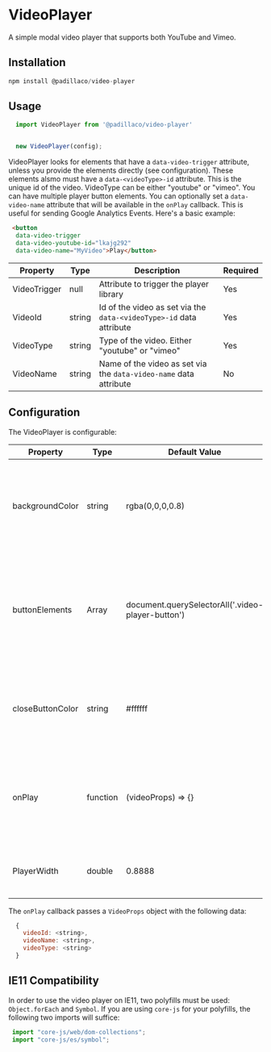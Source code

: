 # VideoPlayer

A simple modal video player that supports both YouTube and Vimeo.

## Installation

```javascript
npm install @padillaco/video-player
```

## Usage

```javascript
  import VideoPlayer from '@padillaco/video-player'


  new VideoPlayer(config);
```

VideoPlayer looks for elements that have a `data-video-trigger` attribute, unless you provide the elements directly (see configuration). These elements alsmo must have a `data-<videoType>-id` attribute.  This is the unique id of the video.  VideoType can be either "youtube" or "vimeo". You can have multiple player button elements.  You can optionally set a `data-video-name` attribute that will be available in the `onPlay` callback.  This is useful for sending Google Analytics Events.  Here's a basic example:

```html
 <button
  data-video-trigger
  data-video-youtube-id="lkajg292"
  data-video-name="MyVideo">Play</button>
```

| Property     | Type   | Description                                                         | Required |
| ------------ | ------ | ------------------------------------------------------------------- | -------- |
| VideoTrigger | null   | Attribute to trigger the player library                             | Yes      |
| VideoId      | string | Id of the video as set via the `data-<videoType>-id` data attribute | Yes      |
| VideoType    | string | Type of the video. Either "youtube" or "vimeo"                      | Yes      |
| VideoName    | string | Name of the video as set via the `data-video-name` data attribute   | No       |

## Configuration

The VideoPlayer is configurable:

| Property         | Type              | Default Value                                     | Description                                                                                                 |
| ---------------- | ----------------- | ------------------------------------------------- | ----------------------------------------------------------------------------------------------------------- |
| backgroundColor  | string            | rgba(0,0,0,0.8)                                   | The color of the modal overlay. Can be any value that is valid for background-color CSS property.           |
| buttonElements   | Array<DomElement> | document.querySelectorAll('.video-player-button') | An array of DOM elements that will trigger the video player. See player button markup for specific details. |
| closeButtonColor | string            | #ffffff                                           | The color of the modal close button. Can be any value that is valid for color CSS property.                 |
| onPlay           | function          | (videoProps) => {}                                | Callback function executed when a video starts to play.  See Below for videoProps object.                   |
| PlayerWidth      | double            | 0.8888                                            | width of the iFrame as a fraction of the screen width                                                       |


The `onPlay` callback passes a `VideoProps` object with the following data:

```javascript
  {
    videoId: <string>,
    videoName: <string>,
    videoType: <string>
  }
```

## IE11 Compatibility

In order to use the video player on IE11, two polyfills must be used: `Object.forEach` and `Symbol`. If you are using `core-js` for your polyfills, the following two imports will suffice:

 ```javascript 
  import "core-js/web/dom-collections";
  import "core-js/es/symbol";
 ```
